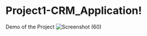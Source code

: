 # Project1-CRM_Application!

Demo of the Project
![Screenshot (60)](https://github.com/meetp07/Project1-CRM_Application/assets/106904225/e067ab01-7203-422e-9f73-672c782f0939)
